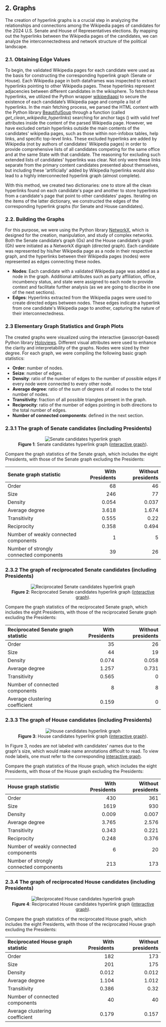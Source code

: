 ## 2. Graphs

The creation of hyperlink graphs is a crucial step in analyzing the relationships and connections among the Wikipedia pages of candidates for the 2024 U.S. Senate and House of Representatives elections. By mapping out the hyperlinks between the Wikipedia pages of the candidates, we can analyze the interconnectedness and network structure of the political landscape.

### 2.1. Obtaining Edge Values

To begin, the validated Wikipedia pages for each candidate were used as the basis for constructing the corresponding hyperlink graph (Senate or House). Each Wikipedia page in both dataframes was inspected to extract hyperlinks pointing to other Wikipedia pages. These hyperlinks represent adjacencies between different candidates in the wikisphere. To fetch these hyperlinks, we utilized the Python wrapper [wikipediaapi](https://github.com/martin-majlis/Wikipedia-API) to secure the existence of each candidate’s Wikipedia page and compile a list of hyperlinks. In the main fetching process, we parsed the HTML content with the Python library [BeautifulSoup](https://www.crummy.com/software/BeautifulSoup/) through a function (called *get_clean_wikipedia_hyperlinks*) searching for anchor tags (<a>) with valid href attributes inside the content of the parsed Wikipedia page. However, we have excluded certain hyperlinks outside the main contents of the candidates' wikipedia pages, such as those within non-infobox tables, help links, and specific top-level links. These excluded hyperlinks are added by Wikipedia (not by authors of candidates' Wikipedia pages) in order to provide comprehensive lists of all candidates competing for the same office and at the same State with that candidate. The reasoning for excluding such extended lists of candidates' hyperlinks was clear. Not only were these links separate from the primary content candidates presented about themselves, but including these 'artificially' added by Wikipedia hyperlinks would also lead to a highly interconnected hyperlink graph (almost complete).

With this method, we created two dictionaries: one to store all the clean hyperlinks found on each candidate's page and another to store hyperlinks from a candidate's page that point to other candidates' pages. Iterating on the items of the latter dictionary, we constructed the edges of the corresponding hyperlink graphs (for Senate and House candidates).

### 2.2. Building the Graphs

For this purpose, we were using the Python library [NetworkX](https://networkx.org/), which is designed for the creation, manipulation, and study of complex networks. Both the Senate candidate’s graph (Gs) and the House candidate’s graph (Gh) were initiated as a NetworkX digraph (directed graph). Each candidate was represented by his/her Wikipedia page as a node in their respective graph, and the hyperlinks between their Wikipedia pages (nodes) were represented as edges connecting these nodes.

* **Nodes**: Each candidate with a validated Wikipedia page was added as a node in the graph. Additional attributes such as party affiliation, office, incumbency status, and state were assigned to each node to provide context and facilitate further analysis (as we are going to discribe in one of the next sections).
* **Edges**: Hyperlinks extracted from the Wikipedia pages were used to create directed edges between nodes. These edges indicate a hyperlink from one candidate's Wikipedia page to another, capturing the nature of their interconnectedness.
  
### 2.3 Elementary Graph Statistics and Graph Plots

The created graphs were visualized using the interactive (javascript-based) Python library [Holoviews](https://www.holoviews.org/). Different visual attributes were used to enhance the clarity and interpretability of the graphs. Nodes were sized by their degree. For each graph, we were compiling the following basic graph statistics:

* **Order**: number of nodes.
* **Seize**: number of edges.
* **Density**: ratio of the number of edges to the number of possible edges if every node were connected to every other node.
* **Average degree**: ratio of the sum of degrees of all nodes to the total number of nodes.
* **Transitivity**: fraction of all possible triangles present in the graph.
* **Reciprocity**: ratio of the number of edges pointing in both directions to the total number of edges.
* **Number of connected components**: defined in the next section.

### 2.3.1 The graph of Senate candidates (including Presidents)

<p align="center">
  <img src="plots/SenateGraph1.png" alt="Senate candidates hyperlink graph">
  <br>
  <b>Figure 1</b>: Senate candidates hyperlink graph (<a href="https://mamaocoder.github.io/2024candidates_project/plots/SenateGraph1.html">interactive graph</a>).
</p>

Compare the graph statistics of the Senate graph, which includes the eight Presidents, with those of the Senate graph excluding the Presidents:

| Senate graph statistic                  |   With Presidents |   Without presidents |
|:----------------------------------------|------------------:|---------------------:|
| Order                                   |            68     |               46     |
| Size                                    |           246     |               77     |
| Density                                 |             0.054 |                0.037 |
| Average degree                          |             3.618 |                1.674 |
| Transitivity                            |             0.555 |                0.22  |
| Reciprocity                             |             0.358 |                0.494 |
| Number of weakly connected components   |             1     |                5     |
| Number of strongly connected components |            39     |               26     |

### 2.3.2 The graph of reciprocated Senate candidates (including Presidents)

<p align="center">
  <img src="plots/RecSenateGraph1.png" alt="Reciprocated Senate candidates hyperlink graph">
  <br>
  <b>Figure 2</b>: Reciprocated Senate candidates hyperlink graph (<a href="https://mamaocoder.github.io/2024candidates_project/plots/RecSenateGraph1.html">interactive graph</a>).
</p>

Compare the graph statistics of the reciprocated Senate graph, which includes the eight Presidents, with those of the reciprocated Senate graph excluding the Presidents:

| Reciprocated Senate graph statistic   |   With Presidents |   Without presidents |
|:--------------------------------------|------------------:|---------------------:|
| Order                                 |            35     |               26     |
| Size                                  |            44     |               19     |
| Density                               |             0.074 |                0.058 |
| Average degree                        |             1.257 |                0.731 |
| Transitivity                          |             0.565 |                0     |
| Number of connected components        |             8     |                8     |
| Average clustering coefficient        |             0.159 |                0     |

### 2.3.3 The graph of House candidates (including Presidents)

<p align="center">
  <img src="plots/HouseGraph1.png" alt="House candidates hyperlink graph">
  <br>
  <b>Figure 3</b>: House candidates hyperlink graph (<a href="https://mamaocoder.github.io/2024candidates_project/plots/HouseGraph1.html">interactive graph</a>).
</p>

In Figure 3, nodes are not labeled with candidates' names due to the graph's size, which would make name annotations difficult to read. To view node labels, one must refer to the corresponding <a href="https://mamaocoder.github.io/2024candidates_project/plots/HouseGraph1.html">interactive graph</a>.

Compare the graph statistics of the House graph, which includes the eight Presidents, with those of the House graph excluding the Presidents:

| House graph statistic                   |   With Presidents |   Without presidents |
|:----------------------------------------|------------------:|---------------------:|
| Order                                   |           430     |              361     |
| Size                                    |          1619     |              930     |
| Density                                 |             0.009 |                0.007 |
| Average degree                          |             3.765 |                2.576 |
| Transitivity                            |             0.343 |                0.221 |
| Reciprocity                             |             0.248 |                0.376 |
| Number of weakly connected components   |             6     |               20     |
| Number of strongly connected components |           213     |              173     |

### 2.3.4 The graph of reciprocated House candidates (including Presidents)

<p align="center">
  <img src="plots/RecHouseGraph1.png" alt="Reciprocated House candidates hyperlink graph">
  <br>
  <b>Figure 4</b>: Reciprocated House candidates hyperlink graph (<a href="https://mamaocoder.github.io/2024candidates_project/plots/RecHouseGraph1.html">interactive graph</a>).
</p>

Compare the graph statistics of the reciprocated House graph, which includes the eight Presidents, with those of the reciprocated House graph excluding the Presidents:

| Reciprocated House graph statistic   |   With Presidents |   Without presidents |
|:-------------------------------------|------------------:|---------------------:|
| Order                                |           182     |              173     |
| Size                                 |           201     |              175     |
| Density                              |             0.012 |                0.012 |
| Average degree                       |             1.104 |                1.012 |
| Transitivity                         |             0.386 |                0.32  |
| Number of connected components       |            40     |               40     |
| Average clustering coefficient       |             0.179 |                0.157 |

